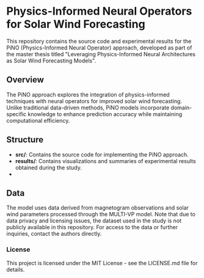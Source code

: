 # Physics-Informed Neural Operators for Solar Wind Forecasting

This repository contains the source code and experimental results for the PiNO (Physics-Informed Neural Operator) approach, developed as part of the master thesis titled "Leveraging Physics-Informed Neural Architectures as Solar Wind Forecasting Models".

## Overview

The PiNO approach explores the integration of physics-informed techniques with neural operators for improved solar wind forecasting. Unlike traditional data-driven methods, PiNO models incorporate domain-specific knowledge to enhance prediction accuracy while maintaining computational efficiency.

## Structure

- **src/**: Contains the source code for implementing the PiNO approach.
- **results/**: Contains visualizations and summaries of experimental results obtained during the study.
- 
## Data

The model uses data derived from magnetogram observations and solar wind parameters processed through the MULTI-VP model. Note that due to data privacy and licensing issues, the dataset used in the study is not publicly available in this repository. For access to the data or further inquiries, contact the authors directly.

### License

This project is licensed under the MIT License - see the LICENSE.md file for details.
